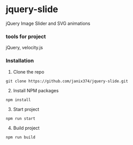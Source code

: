 # jquery-slide
jQuery Image Slider and SVG animations

### tools for project
jQuery, velocity.js

### Installation

1. Clone the repo
```
git clone https://github.com/janix374/jquery-slide.git
```
2. Install NPM packages
```
npm install
```
3. Start project 
```
npm run start
```
4. Build project 
```
npm run build
```